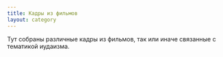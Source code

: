 ```yaml
---
title: Кадры из фильмов
layout: category
---
```

Тут собраны различные кадры из фильмов,
так или иначе связанные с тематикой иудаизма.
